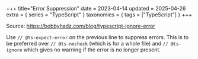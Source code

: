 +++
title="Error Suppression"
date = 2023-04-14
updated = 2025-04-26
extra = { series = "TypeScript" }
taxonomies = { tags = ["TypeScript"] }
+++

Source: <https://bobbyhadz.com/blog/typescript-ignore-error>

Use `// @ts-expect-error` on the previous line to suppress errors. This is to be preferred over `// @ts-nocheck` (which is for a whole file) and `// @ts-ignore` which gives no warning if the error is no longer present.
